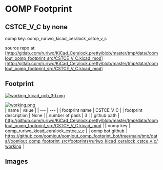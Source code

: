 # OOMP Footprint  
## CSTCE_V_C  by none  
  
oomp key: oomp_ruriwo_kicad_ceralock_cstce_v_c  
  
source repo at: [http://gitlab.com/ruriwo/KiCad_Ceralock.pretty/blob/master/tmp/data//oomlout_oomp_footprint_src/CSTCE_V_C.kicad_mod](http://gitlab.com/ruriwo/KiCad_Ceralock.pretty/blob/master/tmp/data//oomlout_oomp_footprint_src/CSTCE_V_C.kicad_mod)  
## Footprint  
  
[![working_kicad_pcb_3d.png](working_kicad_pcb_3d_600.png)](working_kicad_pcb_3d.png)  
  
[![working.png](working_600.png)](working.png)  
| name | value | 
| --- | --- | 
| footprint name | CSTCE_V_C | 
| footprint description | None | 
| number of pads | 3 | 
| github path | http://github.com/ruriwo/KiCad_Ceralock.pretty/blob/master/tmp/data//oomlout_oomp_footprint_src/CSTCE_V_C.kicad_mod | 
| oomp key | oomp_ruriwo_kicad_ceralock_cstce_v_c | 
| oomp bot github | https://github.com/oomlout/oomlout_oomp_footprint_bot/tree/main/tmp/data//oomlout_oomp_footprint_src/footprints/ruriwo_kicad_ceralock_cstce_v_c/working | 
## Images  
